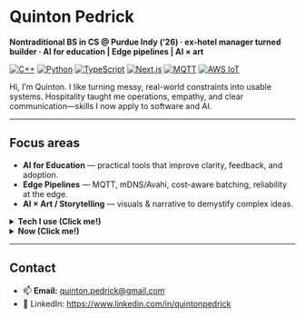# Quinton Pedrick

**Nontraditional BS in CS @ Purdue Indy (’26) · ex-hotel manager turned builder · AI for education | Edge pipelines | AI × art**

[![C++](https://img.shields.io/badge/C%2B%2B-00599C?logo=c%2B%2B&logoColor=white)](#)
[![Python](https://img.shields.io/badge/Python-3776AB?logo=python&logoColor=white)](#)
[![TypeScript](https://img.shields.io/badge/TypeScript-3178C6?logo=typescript&logoColor=white)](#)
[![Next.js](https://img.shields.io/badge/Next.js-000000?logo=nextdotjs&logoColor=white)](#)
[![MQTT](https://img.shields.io/badge/MQTT-660066?logo=eclipsemosquitto&logoColor=white)](#)
[![AWS IoT](https://img.shields.io/badge/AWS%20IoT-232F3E?logo=amazonaws&logoColor=white)](#)

Hi, I’m Quinton. I like turning messy, real-world constraints into usable systems. Hospitality taught me operations, empathy, and clear communication—skills I now apply to software and AI.

---

## Focus areas
- **AI for Education** — practical tools that improve clarity, feedback, and adoption.
- **Edge Pipelines** — MQTT, mDNS/Avahi, cost-aware batching, reliability at the edge.
- **AI × Art / Storytelling** — visuals & narrative to demystify complex ideas.

<details>
<summary><b>Tech I use (Click me!)</b></summary>

- **Languages:** C++23, Python, TypeScript, SQL  
- **Backend / Infra:** Docker, Debian, AWS (IoT Core), Mosquitto MQTT  
- **Networking:** mDNS/Avahi, HTTP, WebSockets, MQTT  
- **Web:** Next.js, React, Tailwind, Node, Express
- **DB:** Postgres, MongoDB, mySQL
- **Tooling:** Git, VS Code, devcontainers, Packer (images)
</details>

<details>
<summary><b>Now (Click me!)</b></summary>

- Courses: AI / AI for IoT / Networking / Statistics / Theory of Computation
- Prototyping an edge device for monitoring queues (yes, those are also called lines in the language of the theoretically free people) 
- Fellow for Interns for Indiana: creating bridges between Purdue talent and Indiana startups
</details>

---

## Contact
- 📫 **Email:** quinton.pedrick@gmail.com
- 💼 LinkedIn: https://www.linkedin.com/in/quintonpedrick
